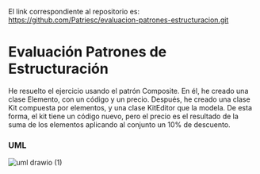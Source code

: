 El link correspondiente al repositorio es: https://github.com/Patriesc/evaluacion-patrones-estructuracion.git

# Evaluación Patrones de Estructuración
He resuelto el ejercicio usando el patrón Composite. En él, he creado una clase Elemento, con un código y un precio.
Después, he creado una clase Kit compuesta por elementos, y una clase KitEditor que la modela. De esta forma, el kit tiene un código nuevo, pero el precio es el resultado de la suma de los elementos aplicando al conjunto un 10% de descuento.

### UML 

![uml drawio (1)](https://user-images.githubusercontent.com/98825807/161809692-8d38d78f-7017-4314-b8e4-8d89e71048d5.svg)


